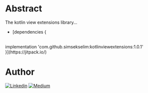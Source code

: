 # Abstract

The kotlin view extensions library...


- [dependencies {
<br>
	        implementation 'com.github.simsekselim:kotlinviewextensions:1.0.1'
		
<br>
	}](https://jitpack.io/)

 
 # Author
 [![Linkedin](https://img.shields.io/badge/-linkedin-grey?logo=linkedin)](https://www.linkedin.com/in/simsekselim/) [![Medium](https://img.shields.io/badge/-medium-grey?logo=medium)](https://medium.com/@simsekselim)
